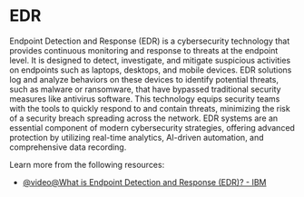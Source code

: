 # EDR

Endpoint Detection and Response (EDR) is a cybersecurity technology that provides continuous monitoring and response to threats at the endpoint level. It is designed to detect, investigate, and mitigate suspicious activities on endpoints such as laptops, desktops, and mobile devices. EDR solutions log and analyze behaviors on these devices to identify potential threats, such as malware or ransomware, that have bypassed traditional security measures like antivirus software. This technology equips security teams with the tools to quickly respond to and contain threats, minimizing the risk of a security breach spreading across the network. EDR systems are an essential component of modern cybersecurity strategies, offering advanced protection by utilizing real-time analytics, AI-driven automation, and comprehensive data recording.

Learn more from the following resources:

- [@video@What is Endpoint Detection and Response (EDR)? - IBM](https://www.youtube.com/watch?v=55GaIolVVqI)
